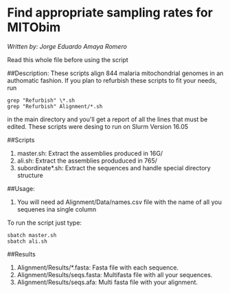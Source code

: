 # Find appropriate sampling rates for MITObim 
*Written by: Jorge Eduardo Amaya Romero*

Read this whole file before using the script

##Description: 
These scripts align 844 malaria mitochondrial genomes in an authomatic fashion. If you plan to refurbish these scripts to fit your needs, run 
```
grep "Refurbish" \*.sh
grep "Refurbish" Alignment/*.sh
```
in the main directory and you'll get a report of all the lines that must be edited. These scripts were desing to run on Slurm Version 16.05

##Scripts

1. master.sh: Extract the assemblies produced in 16G/
2. ali.sh: Extract the assemblies produduced in 765/
3. subordinate\*.sh: Extract the sequences and handle special directory structure

##Usage:

1. You will need ad Alignment/Data/names.csv file with the name of all you sequenes ina single column

To run the script just type:

```
sbatch master.sh
sbatch ali.sh
```

##Results

1. Alignment/Results/\*.fasta: Fasta file with each sequence.
2. Alignment/Results/seqs.fasta: Multifasta file with all your sequences.
3. Alignment/Results/seqs.afa: Multi fasta file with your alignment.
